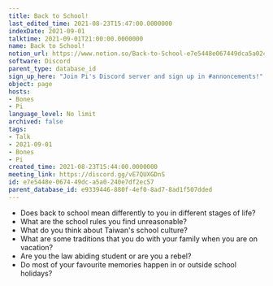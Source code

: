 ```yaml
---
title: Back to School!
last_edited_time: 2021-08-23T15:47:00.0000000
indexDate: 2021-09-01
talktime: 2021-09-01T21:00:00.0000000
name: Back to School!
notion_url: https://www.notion.so/Back-to-School-e7e5448e067449dca5a0240e7df2ec57
software: Discord
parent_type: database_id
sign_up_here: "Join Pi's Discord server and sign up in #annoncements!"
object: page
hosts:
- Bones
- Pi
language_level: No limit
archived: false
tags:
- Talk
- 2021-09-01
- Bones
- Pi
created_time: 2021-08-23T15:44:00.0000000
meeting_link: https://discord.gg/vE7QUXGDnS
id: e7e5448e-0674-49dc-a5a0-240e7df2ec57
parent_database_id: e9339446-880f-4ef0-8ad7-8ad1f507dded
---
```


   - Does back to school mean differently to you in different stages of life?
   - What are the school rules you find unreasonable?
   - What do you think about Taiwan's school culture?
   - What are some traditions that you do with your family when you are on vacation?
   - Are you the law abiding student or are you a rebel?
   - Do most of your favourite memories happen in or outside school holidays?








